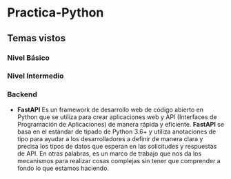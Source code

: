 # Practica-Python
## Temas vistos
### Nivel Básico

### Nivel Intermedio

### Backend
* **FastAPI**
  Es un framework de desarrollo web de código abierto en Python que se utiliza para crear aplicaciones web y API (Interfaces de Programación de Aplicaciones) de manera rápida y eficiente. **FastAPI** se basa en el estándar de tipado de Python 3.6+ y utiliza anotaciones de tipo para ayudar a los desarrolladores a definir de manera clara y precisa los tipos de datos que esperan en las solicitudes y respuestas de API.
  En otras palabras, es un marco de trabajo que nos da los mecanismos para realizar cosas complejas sin tener que comprender a fondo lo que estamos haciendo.
